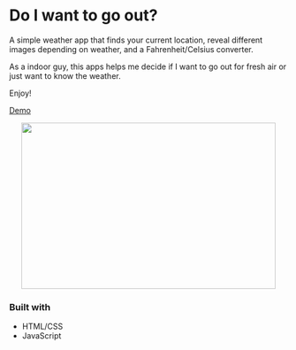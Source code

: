 # Do I want to go out?
A simple weather app that finds your current location, reveal different images depending on weather, and a Fahrenheit/Celsius converter.

As a indoor guy, this apps helps me decide if I want to go out for fresh air or just want to know the weather.

Enjoy!

[Demo](https://thisiswhale.github.io/Do-I-want-to-go-out/) 

<p align="center">
  <img width="460" height="300" src="https://user-images.githubusercontent.com/16066443/36360214-a595e050-14d6-11e8-9b35-5bcddc84dbce.JPG">
</p>

### Built with
 - HTML/CSS
 - JavaScript

